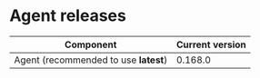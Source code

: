 # Agent releases

| Component                             | Current version |
| ------------------------------------- | --------------- |
| Agent (recommended to use **latest**) | 0.168.0         |

